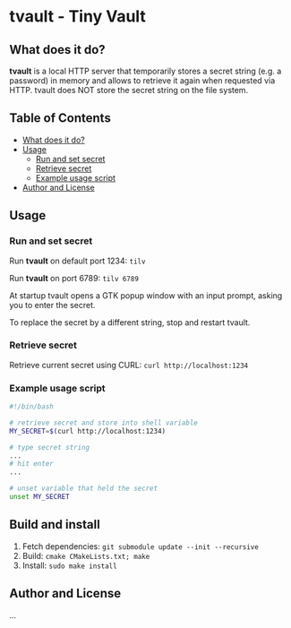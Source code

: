 tvault - Tiny Vault
===================

## What does it do?
**tvault** is a local HTTP server that temporarily stores a secret string 
(e.g. a password) in memory and allows to retrieve it again when requested via 
HTTP. tvault does NOT store the secret string on the file system.


## Table of Contents
* [What does it do?](#what-does-it-do)
* [Usage](#usage)
  + [Run and set secret](#run-and-set-secret)
  + [Retrieve secret](#retrieve-secret)
  + [Example usage script](#example-usage-script)
* [Author and License](#author-and-license)


## Usage

### Run and set secret

Run **tvault** on default port 1234: ```tilv```  

Run **tvault** on port 6789: ```tilv 6789```

At startup tvault opens a GTK popup window with an input prompt,
asking you to enter the secret.  

To replace the secret by a different string, stop and restart tvault. 


### Retrieve secret

Retrieve current secret using CURL: ```curl http://localhost:1234```


### Example usage script

```sh
#!/bin/bash

# retrieve secret and store into shell variable
MY_SECRET=$(curl http://localhost:1234)

# type secret string
...
# hit enter
...

# unset variable that held the secret
unset MY_SECRET
```  


## Build and install

1. Fetch dependencies: ```git submodule update --init --recursive```
2. Build: ```cmake CMakeLists.txt; make```
3. Install: ```sudo make install```
 

## Author and License
...
